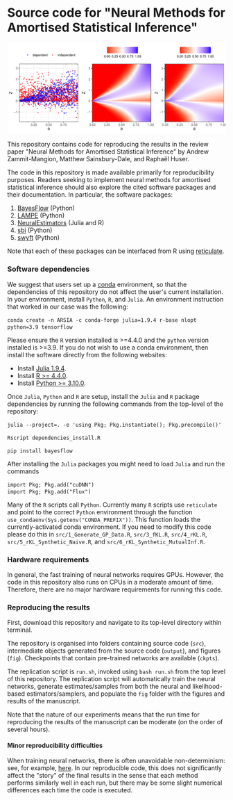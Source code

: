 # Source code for "Neural Methods for Amortised Statistical Inference"

![Figure 2: Illustration of amortised likelihood-to-evidence ratio estimation](/fig/Bayes_classifier.png?raw=true)

This repository contains code for reproducing the results in the review paper "Neural Methods for Amortised Statistical Inference" by Andrew Zammit-Mangion, Matthew Sainsbury-Dale, and Raphaël Huser.

The code in this repository is made available primarily for reproducibility purposes. Readers seeking to implement neural methods for amortised statistical inference should also explore the cited software packages and their documentation. In particular, the software packages:
1. [BayesFlow](https://github.com/stefanradev93/BayesFlow) (Python)
1. [LAMPE](https://github.com/probabilists/lampe) (Python)
1. [NeuralEstimators](https://github.com/msainsburydale/NeuralEstimators.jl) (Julia and R)
1. [sbi](https://github.com/sbi-dev/sbi) (Python)
1. [swyft](https://github.com/undark-lab/swyft) (Python)

Note that each of these packages can be interfaced from R using [reticulate](https://rstudio.github.io/reticulate/). 


### Software dependencies

We suggest that users set up a [conda](https://docs.conda.io/projects/conda/en/latest/user-guide/install/linux.html) environment, so that the dependencies of this repository do not affect the user's current installation. In your environment, install `Python`, `R`, and `Julia`. An environment instruction that worked in our case was the following:

```
conda create -n ARSIA -c conda-forge julia=1.9.4 r-base nlopt python=3.9 tensorflow
```

Please ensure the `R` version installed is >=4.4.0 and the `python` version installed is >=3.9. If you do not wish to use a conda environment, then install the software directly from the following websites:

- Install [Julia 1.9.4](https://julialang.org/downloads/).
- Install [R >= 4.4.0](https://www.r-project.org/).
- Install [Python >= 3.10.0](https://www.python.org/).

Once `Julia`, `Python` and `R` are setup, install the `Julia` and `R` package dependencies by running the following commands from the top-level of the repository:

```
julia --project=. -e 'using Pkg; Pkg.instantiate(); Pkg.precompile()'
```
```
Rscript dependencies_install.R
```
```
pip install bayesflow
```

After installing the `Julia` packages you might need to load `Julia` and run the commands

```
import Pkg; Pkg.add("cuDNN")
import Pkg; Pkg.add("Flux")
```

Many of the `R` scripts call `Python`. Currently many `R` scripts  use `reticulate` and point to the correct `Python` environment through the function `use_condaenv(Sys.getenv("CONDA_PREFIX"))`. This function loads the currently-activated conda environment. If you need to modify this code please do this in `src/1_Generate_GP_Data.R`, `src/3_fKL.R`, `src/4_rKL.R`, `src/5_rKL_Synthetic_Naive.R`, and `src/6_rKL_Synthetic_MutualInf.R`.

### Hardware requirements

In general, the fast training of neural networks requires GPUs. However, the code in this repository also runs on CPUs in a moderate amount of time. Therefore, there are no major hardware requirements for running this code. 

### Reproducing the results

First, download this repository and navigate to its top-level directory within terminal.

The repository is organised into folders containing source code (`src`), intermediate objects generated from the source code (`output`), and figures (`fig`). Checkpoints that contain pre-trained networks are available (`ckpts`).

The replication script is `run.sh`, invoked using `bash run.sh` from the top level of this repository. The replication script will automatically train the neural networks, generate estimates/samples from both the neural and likelihood-based estimators/samplers, and populate the `fig` folder with the figures and results of the manuscript.

Note that the nature of our experiments means that the run time for reproducing the results of the manuscript can be moderate (on the order of several hours). 

#### Minor reproducibility difficulties

When training neural networks, there is often unavoidable non-determinism: see, for example, [here](https://discourse.julialang.org/t/flux-reproducibility-of-gpu-experiments/62092). In our reproducible code, this does not significantly affect the "story" of the final results in the sense that each method performs similarly well in each run, but there may be some slight numerical differences each time the code is executed.
